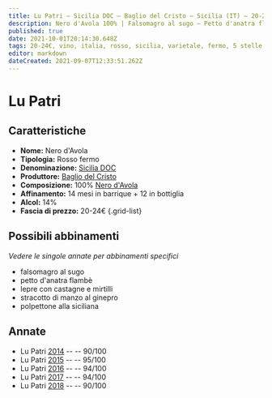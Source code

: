 ```yaml
---
title: Lu Patri – Sicilia DOC – Baglio del Cristo – Sicilia (IT) – 20-24€ – 4★-5★
description: Nero d'Avola 100% | Falsomagro al sugo – Petto d'anatra flambè – Lepre con castagne e mirtilli – Stracotto di manzo al ginepro – Polpettone alla siciliana
published: true
date: 2021-10-01T20:14:30.648Z
tags: 20-24€, vino, italia, rosso, sicilia, varietale, fermo, 5 stelle, nero d'avola, falsomagro al sugo, petto d'anatra flambè, lepre con castagne e mirtilli, stracotto di manzo al ginepro, polpettone alla siciliana
editor: markdown
dateCreated: 2021-09-07T12:33:51.262Z
---
```


# Lu Patri

## Caratteristiche
- **Nome:** Nero d'Avola
- **Tipologia:** Rosso fermo
- **Denominazione:** [Sicilia DOC](/denominazioni/Italia/Sicilia/DOC/Sicilia)
- **Produttore:** [Baglio del Cristo](/produttori/Italia/Sicilia/Baglio-del-Cristo) 
- **Composizione:** 100% [Nero d'Avola](/vitigni/Italia/bacca-nera/nero-d-avola)
- **Affinamento:** 14 mesi in barrique + 12 in bottiglia
- **Alcol:** 14%
- **Fascia di prezzo:** 20-24€
{.grid-list}



## Possibili abbinamenti
*Vedere le singole annate per abbinamenti specifici*

- falsomagro al sugo
- petto d'anatra flambè
- lepre con castagne e mirtilli
- stracotto di manzo al ginepro
- polpettone alla siciliana

## Annate
- Lu Patri [2014](vini/Italia/Sicilia/Baglio-del-Cristo/Lu-Patri/2014) -- <span class="star-4"></span> -- 90/100
- Lu Patri [2015](vini/Italia/Sicilia/Baglio-del-Cristo/Lu-Patri/2015) -- <span class="star-5"></span> -- 95/100
- Lu Patri [2016](vini/Italia/Sicilia/Baglio-del-Cristo/Lu-Patri/2016) -- <span class="star-5"></span> -- 94/100
- Lu Patri [2017](vini/Italia/Sicilia/Baglio-del-Cristo/Lu-Patri/2017) -- <span class="star-5"></span> -- 94/100
- Lu Patri [2018](vini/Italia/Sicilia/Baglio-del-Cristo/Lu-Patri/2018) -- <span class="star-4"></span> -- 90/100
